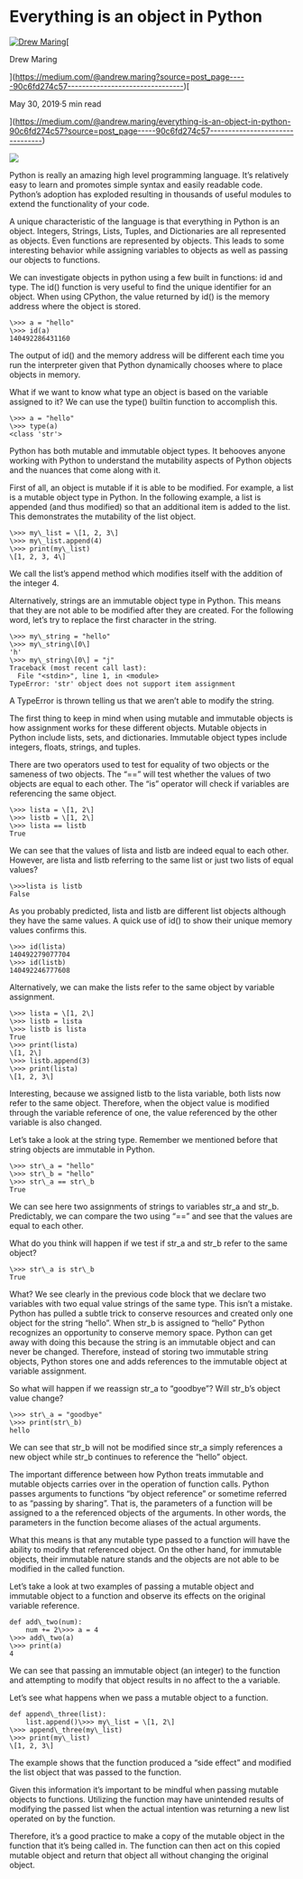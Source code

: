 Everything is an object in Python
=================================

[![Drew Maring](https://miro.medium.com/fit/c/56/56/1*dmbNkD5D-u45r44go_cf0g.png)](https://medium.com/@andrew.maring?source=post_page-----90c6fd274c57--------------------------------)[

Drew Maring

](https://medium.com/@andrew.maring?source=post_page-----90c6fd274c57--------------------------------)[

May 30, 2019·5 min read

](https://medium.com/@andrew.maring/everything-is-an-object-in-python-90c6fd274c57?source=post_page-----90c6fd274c57--------------------------------)

![](https://miro.medium.com/max/2000/0*eLIwkTU8ms0jAzyE)

Python is really an amazing high level programming language. It’s relatively easy to learn and promotes simple syntax and easily readable code. Python’s adoption has exploded resulting in thousands of useful modules to extend the functionality of your code.

A unique characteristic of the language is that everything in Python is an object. Integers, Strings, Lists, Tuples, and Dictionaries are all represented as objects. Even functions are represented by objects. This leads to some interesting behavior while assigning variables to objects as well as passing our objects to functions.

We can investigate objects in python using a few built in functions: id and type. The id() function is very useful to find the unique identifier for an object. When using CPython, the value returned by id() is the memory address where the object is stored.

```
\>>> a = "hello"  
\>>> id(a)  
140492286431160
```

The output of id() and the memory address will be different each time you run the interpreter given that Python dynamically chooses where to place objects in memory.

What if we want to know what type an object is based on the variable assigned to it? We can use the type() builtin function to accomplish this.

```
\>>> a = "hello"  
\>>> type(a)  
<class 'str'>
```

Python has both mutable and immutable object types. It behooves anyone working with Python to understand the mutability aspects of Python objects and the nuances that come along with it.

First of all, an object is mutable if it is able to be modified. For example, a list is a mutable object type in Python. In the following example, a list is appended (and thus modified) so that an additional item is added to the list. This demonstrates the mutability of the list object.

```
\>>> my\_list = \[1, 2, 3\]  
\>>> my\_list.append(4)  
\>>> print(my\_list)  
\[1, 2, 3, 4\]
```

We call the list’s append method which modifies itself with the addition of the integer 4.

Alternatively, strings are an immutable object type in Python. This means that they are not able to be modified after they are created. For the following word, let’s try to replace the first character in the string.

```
\>>> my\_string = "hello"  
\>>> my\_string\[0\]  
'h'  
\>>> my\_string\[0\] = "j"  
Traceback (most recent call last):  
  File "<stdin>", line 1, in <module>  
TypeError: 'str' object does not support item assignment
```

A TypeError is thrown telling us that we aren’t able to modify the string.

The first thing to keep in mind when using mutable and immutable objects is how assignment works for these different objects. Mutable objects in Python include lists, sets, and dictionaries. Immutable object types include integers, floats, strings, and tuples.

There are two operators used to test for equality of two objects or the sameness of two objects. The “==” will test whether the values of two objects are equal to each other. The “is” operator will check if variables are referencing the same object.

```
\>>> lista = \[1, 2\]  
\>>> listb = \[1, 2\]  
\>>> lista == listb  
True
```

We can see that the values of lista and listb are indeed equal to each other. However, are lista and listb referring to the same list or just two lists of equal values?

```
\>>>lista is listb  
False
```

As you probably predicted, lista and listb are different list objects although they have the same values. A quick use of id() to show their unique memory values confirms this.

```
\>>> id(lista)  
140492279077704  
\>>> id(listb)  
140492246777608
```

Alternatively, we can make the lists refer to the same object by variable assignment.

```
\>>> lista = \[1, 2\]  
\>>> listb = lista  
\>>> listb is lista  
True  
\>>> print(lista)  
\[1, 2\]  
\>>> listb.append(3)  
\>>> print(lista)  
\[1, 2, 3\]
```

Interesting, because we assigned listb to the lista variable, both lists now refer to the same object. Therefore, when the object value is modified through the variable reference of one, the value referenced by the other variable is also changed.

Let’s take a look at the string type. Remember we mentioned before that string objects are immutable in Python.

```
\>>> str\_a = "hello"  
\>>> str\_b = "hello"  
\>>> str\_a == str\_b  
True
```

We can see here two assignments of strings to variables str\_a and str\_b. Predictably, we can compare the two using “==” and see that the values are equal to each other.

What do you think will happen if we test if str\_a and str\_b refer to the same object?

```
\>>> str\_a is str\_b  
True
```

What? We see clearly in the previous code block that we declare two variables with two equal value strings of the same type. This isn’t a mistake. Python has pulled a subtle trick to conserve resources and created only one object for the string “hello”. When str\_b is assigned to “hello” Python recognizes an opportunity to conserve memory space. Python can get away with doing this because the string is an immutable object and can never be changed. Therefore, instead of storing two immutable string objects, Python stores one and adds references to the immutable object at variable assignment.

So what will happen if we reassign str\_a to “goodbye”? Will str\_b’s object value change?

```
\>>> str\_a = "goodbye"  
\>>> print(str\_b)  
hello
```

We can see that str\_b will not be modified since str\_a simply references a new object while str\_b continues to reference the “hello” object.

The important difference between how Python treats immutable and mutable objects carries over in the operation of function calls. Python passes arguments to functions “by object reference” or sometime referred to as “passing by sharing”. That is, the parameters of a function will be assigned to a the referenced objects of the arguments. In other words, the parameters in the function become aliases of the actual arguments.

What this means is that any mutable type passed to a function will have the ability to modify that referenced object. On the other hand, for immutable objects, their immutable nature stands and the objects are not able to be modified in the called function.

Let’s take a look at two examples of passing a mutable object and immutable object to a function and observe its effects on the original variable reference.

```
def add\_two(num):  
    num += 2\>>> a = 4  
\>>> add\_two(a)  
\>>> print(a)  
4
```

We can see that passing an immutable object (an integer) to the function and attempting to modify that object results in no affect to the a variable.

Let’s see what happens when we pass a mutable object to a function.

```
def append\_three(list):  
    list.append()\>>> my\_list = \[1, 2\]  
\>>> append\_three(my\_list)  
\>>> print(my\_list)  
\[1, 2, 3\]
```

The example shows that the function produced a “side effect” and modified the list object that was passed to the function.

Given this information it’s important to be mindful when passing mutable objects to functions. Utilizing the function may have unintended results of modifying the passed list when the actual intention was returning a new list operated on by the function.

Therefore, it’s a good practice to make a copy of the mutable object in the function that it’s being called in. The function can then act on this copied mutable object and return that object all without changing the original object.